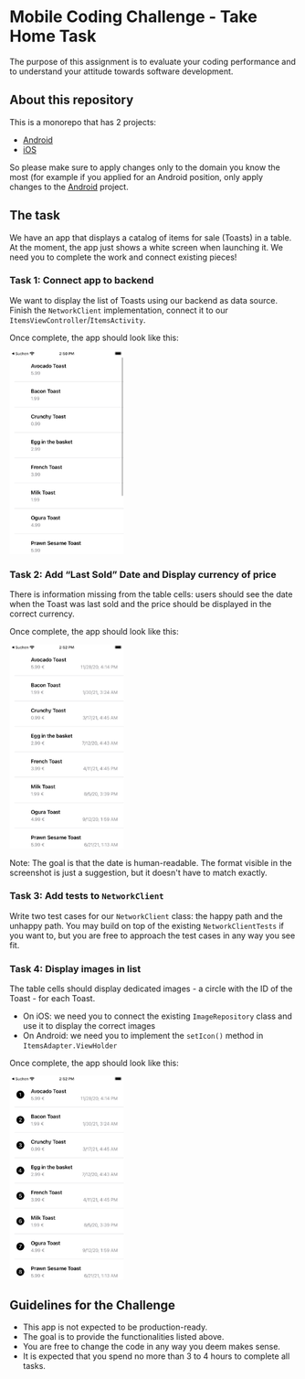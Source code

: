 # Mobile Coding Challenge - Take Home Task

The purpose of this assignment is to evaluate your coding performance and to understand your attitude towards software development.

## About this repository

This is a monorepo that has 2 projects:
- [Android](https://github.com/sumup-challenges/mobile-coding-challenge-take-home-task/tree/main/Android)
- [iOS](https://github.com/sumup-challenges/mobile-coding-challenge-take-home-task/tree/main/iOS)

So please make sure to apply changes only to the domain you know the most (for example if you applied for an Android position, only apply changes to the [Android](https://github.com/sumup-challenges/mobile-coding-challenge-take-home-task/tree/main/Android) project.

## The task

We have an app that displays a catalog of items for sale (Toasts) in a table. At the moment, the app just shows a white screen when launching it. We need you to complete the work and connect existing pieces! 

### Task 1: Connect app to backend

We want to display the list of Toasts using our backend as data source. Finish the `NetworkClient` implementation, connect it to our `ItemsViewController`/`ItemsActivity`.

Once complete, the app should look like this:

<img src="Steps/STEP%201.png" alt="Step 1" width="200"/>

### Task 2: Add “Last Sold” Date and Display currency of price

There is information missing from the table cells: users should see the date when the Toast was last sold and the price should be displayed in the correct currency.

Once complete, the app should look like this:

<img src="Steps/STEP%202.png" alt="Step 2" width="200"/>

Note: The goal is that the date is human-readable. The format visible in the screenshot is just a suggestion, but it doesn't have to match exactly.

### Task 3: Add tests to `NetworkClient`

Write two test cases for our `NetworkClient` class: the happy path and the unhappy path. You may build on top of the existing `NetworkClientTests` if you want to, but you are free to approach the test cases in any way you see fit.

### Task 4: Display images in list

The table cells should display dedicated images - a circle with the ID of the Toast - for each Toast. 
* On iOS: we need you to connect the existing `ImageRepository` class and use it to display the correct images
* On Android: we need you to implement the `setIcon()` method in `ItemsAdapter.ViewHolder`

Once complete, the app should look like this:

<img src="Steps/STEP%204.png" alt="Step 1" width="200"/>

## Guidelines for the Challenge

- This app is not expected to be production-ready. 
- The goal is to provide the functionalities listed above.
- You are free to change the code in any way you deem makes sense.
- It is expected that you spend no more than 3 to 4 hours to complete all tasks. 
